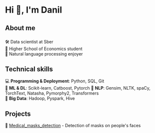<h1 align="left">Hi 👋, I'm Danil</h1>
<h2 align="left">About me</h2>

###

<p align="left"> 🛠 Data scientist at Sber<br> 📖 Higher School of Economics student <br> 🔆 Natural language processing enjoyer</p>

###

<h2 align="left">Technical skills</h2>

💻 **Programming & Deployment**: Python, SQL, Git                                                                                            
🔮 **ML & DL**: Scikit-learn, Catboost, Pytorch
📝 **NLP**: Gensim, NLTK, spaCy, TorchText, Natasha, Pymorphy2, Transformers   
📁 **Big Data**: Hadoop, Pyspark, Hive

###

<h2 align="left">Projects</h2>

👀 [Medical_masks_detection](../Medical_masks_detection) - Detection of masks on people's faces
